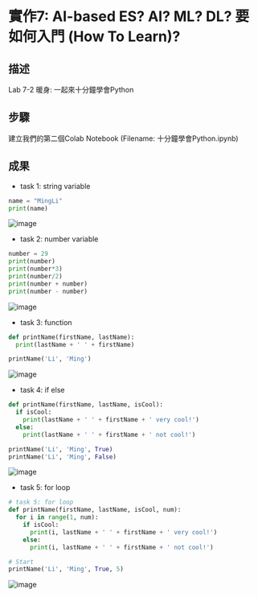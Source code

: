 # 實作7: AI-based ES? AI? ML? DL? 要如何入門 (How To Learn)?
## 描述
Lab 7-2 暖身: 一起來十分鐘學會Python

## 步驟
建立我們的第二個Colab Notebook (Filename: 十分鐘學會Python.ipynb)

## 成果
* task 1: string variable
```python
name = "MingLi"
print(name)
```
![image](https://user-images.githubusercontent.com/10968626/140632309-f8652108-4aed-4c77-93a2-a72e85f33dae.png)

* task 2: number variable
```python
number = 29
print(number)
print(number*3)
print(number/2)
print(number + number)
print(number - number)
```
![image](https://user-images.githubusercontent.com/10968626/140632237-0756e579-f27d-402f-bb2c-9a918b384717.png)


* task 3: function
```python
def printName(firstName, lastName):
  print(lastName + ' ' + firstName)

printName('Li', 'Ming')
```
![image](https://user-images.githubusercontent.com/10968626/140632263-1953e733-1867-42ba-af45-db40af023108.png)


* task 4: if else
```python
def printName(firstName, lastName, isCool):
  if isCool:
    print(lastName + ' ' + firstName + ' very cool!')
  else:
    print(lastName + ' ' + firstName + ' not cool!')

printName('Li', 'Ming', True)
printName('Li', 'Ming', False)
```
![image](https://user-images.githubusercontent.com/10968626/140632244-99b6e1d7-ea02-4c75-bbc4-ee99c27fdc0a.png)


* task 5: for loop
```python
# task 5: for loop
def printName(firstName, lastName, isCool, num):
  for i in range(1, num):
    if isCool:
      print(i, lastName + ' ' + firstName + ' very cool!')
    else:
      print(i, lastName + ' ' + firstName + ' not cool!')

# Start
printName('Li', 'Ming', True, 5)
```
![image](https://user-images.githubusercontent.com/10968626/140632296-f0ee07bc-cee7-45ee-a4c2-8f7e7216c9aa.png)
